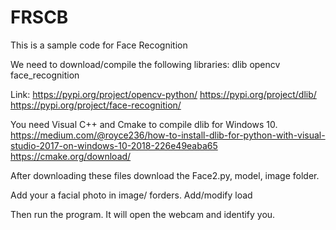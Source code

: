 # FRSCB
This is a sample code for Face Recognition

We need to download/compile the following libraries:
dlib
opencv
face_recognition

Link:
https://pypi.org/project/opencv-python/
https://pypi.org/project/dlib/
https://pypi.org/project/face-recognition/

You need Visual C++ and Cmake to compile dlib for Windows 10.
https://medium.com/@royce236/how-to-install-dlib-for-python-with-visual-studio-2017-on-windows-10-2018-226e49eaba65
https://cmake.org/download/


After downloading these files download the Face2.py, model, image folder.

Add your a facial photo in image/ forders.
Add/modify load 

Then run the program.
It will open the webcam and identify you.
